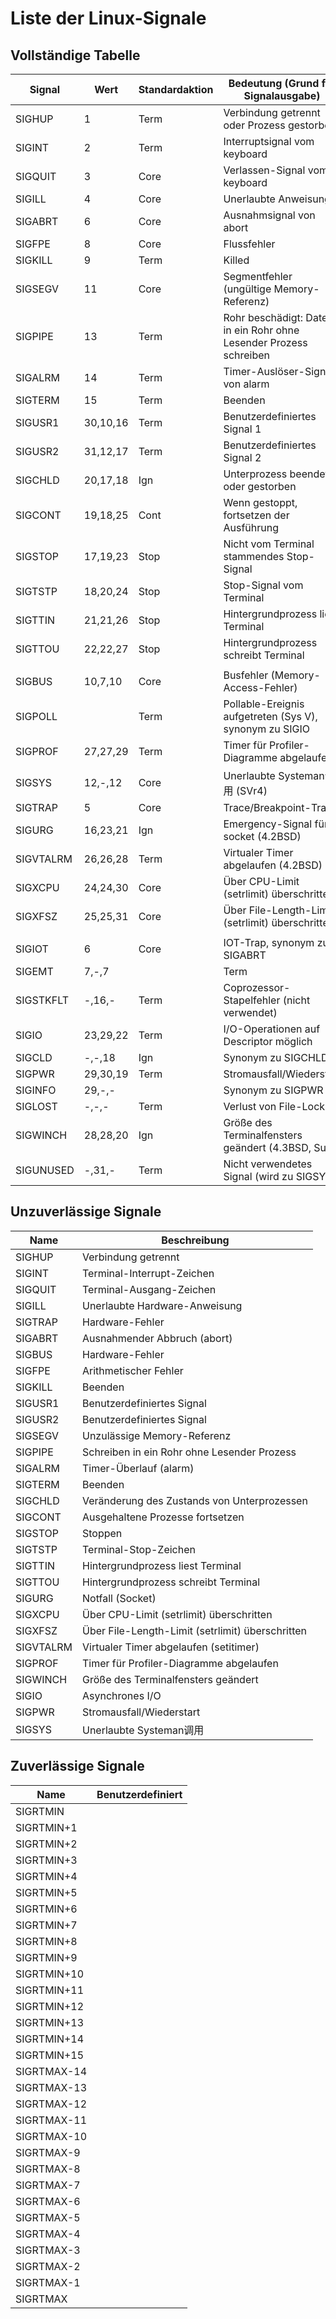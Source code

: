 # Liste der Linux-Signale


## Vollständige Tabelle

| Signal    | Wert | Standardaktion | Bedeutung (Grund für Signalausgabe) |
| --------- | ---- | -------------- | ----------------------------------- |
| SIGHUP    | 1    | Term           | Verbindung getrennt oder Prozess gestorben |
| SIGINT    | 2    | Term           | Interruptsignal vom keyboard          |
| SIGQUIT   | 3    | Core           | Verlassen-Signal vom keyboard         |
| SIGILL    | 4    | Core           | Unerlaubte Anweisung                |
| SIGABRT   | 6    | Core           | Ausnahmsignal von abort              |
| SIGFPE    | 8    | Core           | Flussfehler                          |
| SIGKILL   | 9    | Term           | Killed                              |
| SIGSEGV   | 11   | Core           | Segmentfehler (ungültige Memory-Referenz) |
| SIGPIPE   | 13   | Term           | Rohr beschädigt: Daten in ein Rohr ohne Lesender Prozess schreiben |
| SIGALRM   | 14   | Term           | Timer-Auslöser-Signal von alarm       |
| SIGTERM   | 15   | Term           | Beenden                              |
| SIGUSR1   | 30,10,16 | Term           | Benutzerdefiniertes Signal 1         |
| SIGUSR2   | 31,12,17 | Term           | Benutzerdefiniertes Signal 2         |
| SIGCHLD   | 20,17,18 | Ign            | Unterprozess beendet oder gestorben   |
| SIGCONT   | 19,18,25 | Cont           | Wenn gestoppt, fortsetzen der Ausführung |
| SIGSTOP   | 17,19,23 | Stop           | Nicht vom Terminal stammendes Stop-Signal |
| SIGTSTP   | 18,20,24 | Stop           | Stop-Signal vom Terminal              |
| SIGTTIN   | 21,21,26 | Stop           | Hintergrundprozess liest Terminal      |
| SIGTTOU   | 22,22,27 | Stop           | Hintergrundprozess schreibt Terminal   |
|           |      |                 |                                      |
| SIGBUS    | 10,7,10  | Core           | Busfehler (Memory-Access-Fehler)    |
| SIGPOLL   |          | Term           | Pollable-Ereignis aufgetreten (Sys V), synonym zu SIGIO |
| SIGPROF   | 27,27,29 | Term           | Timer für Profiler-Diagramme abgelaufen |
| SIGSYS    | 12,-,12  | Core           | Unerlaubte Systeman调用 (SVr4)      |
| SIGTRAP   | 5    | Core           | Trace/Breakpoint-Trap                 |
| SIGURG    | 16,23,21 | Ign            | Emergency-Signal für socket (4.2BSD)  |
| SIGVTALRM | 26,26,28 | Term           | Virtualer Timer abgelaufen (4.2BSD)   |
| SIGXCPU   | 24,24,30 | Core           | Über CPU-Limit (setrlimit) überschritten |
| SIGXFSZ   | 25,25,31 | Core           | Über File-Length-Limit (setrlimit) überschritten |
|           |          |                 |                                      |
| SIGIOT    | 6    | Core           | IOT-Trap, synonym zu SIGABRT         |
| SIGEMT    | 7,-,7    |                | Term                                 |
| SIGSTKFLT | -,16,-   | Term           | Coprozessor-Stapelfehler (nicht verwendet) |
| SIGIO     | 23,29,22 | Term           | I/O-Operationen auf Descriptor möglich |
| SIGCLD    | -,-,18   | Ign            | Synonym zu SIGCHLD                   |
| SIGPWR    | 29,30,19 | Term           | Stromausfall/Wiederstart              |
| SIGINFO   | 29,-,-   |                | Synonym zu SIGPWR                   |
| SIGLOST   | -,-,-    | Term           | Verlust von File-Lock               |
| SIGWINCH  | 28,28,20 | Ign            | Größe des Terminalfensters geändert (4.3BSD, Sun) |
| SIGUNUSED | -,31,-   | Term           | Nicht verwendetes Signal (wird zu SIGSYS) |


## Unzuverlässige Signale

| Name      | Beschreibung                        |
| --------- | ----------------------------------- |
| SIGHUP    | Verbindung getrennt                 |
| SIGINT    | Terminal-Interrupt-Zeichen          |
| SIGQUIT   | Terminal-Ausgang-Zeichen            |
| SIGILL    | Unerlaubte Hardware-Anweisung       |
| SIGTRAP  | Hardware-Fehler                    |
| SIGABRT   | Ausnahmender Abbruch (abort)          |
| SIGBUS    | Hardware-Fehler                    |
| SIGFPE    | Arithmetischer Fehler               |
| SIGKILL   | Beenden                             |
| SIGUSR1   | Benutzerdefiniertes Signal           |
| SIGUSR2   | Benutzerdefiniertes Signal           |
| SIGSEGV   | Unzulässige Memory-Referenz          |
| SIGPIPE   | Schreiben in ein Rohr ohne Lesender Prozess |
| SIGALRM   | Timer-Überlauf (alarm)              |
| SIGTERM   | Beenden                             |
| SIGCHLD   | Veränderung des Zustands von Unterprozessen |
| SIGCONT   | Ausgehaltene Prozesse fortsetzen      |
| SIGSTOP   | Stoppen                             |
| SIGTSTP   | Terminal-Stop-Zeichen               |
| SIGTTIN   | Hintergrundprozess liest Terminal     |
| SIGTTOU   | Hintergrundprozess schreibt Terminal  |
| SIGURG    | Notfall (Socket)                   |
| SIGXCPU   | Über CPU-Limit (setrlimit) überschritten |
| SIGXFSZ   | Über File-Length-Limit (setrlimit) überschritten |
| SIGVTALRM | Virtualer Timer abgelaufen (setitimer) |
| SIGPROF   | Timer für Profiler-Diagramme abgelaufen |
| SIGWINCH  | Größe des Terminalfensters geändert |
| SIGIO     | Asynchrones I/O                     |
| SIGPWR    | Stromausfall/Wiederstart              |
| SIGSYS    | Unerlaubte Systeman调用               |

## Zuverlässige Signale

| Name        | Benutzerdefiniert |
| ----------- | ------------------ |
| SIGRTMIN    |                    |
| SIGRTMIN+1  |                    |
| SIGRTMIN+2  |                    |
| SIGRTMIN+3  |                    |
| SIGRTMIN+4  |                    |
| SIGRTMIN+5  |                    |
| SIGRTMIN+6  |                    |
| SIGRTMIN+7  |                    |
| SIGRTMIN+8  |                    |
| SIGRTMIN+9  |                    |
| SIGRTMIN+10 |                    |
| SIGRTMIN+11 |                    |
| SIGRTMIN+12 |                    |
| SIGRTMIN+13 |                    |
| SIGRTMIN+14 |                    |
| SIGRTMIN+15 |                    |
| SIGRTMAX-14 |                    |
| SIGRTMAX-13 |                    |
| SIGRTMAX-12 |                    |
| SIGRTMAX-11 |                    |
| SIGRTMAX-10 |                    |
| SIGRTMAX-9  |                    |
| SIGRTMAX-8  |                    |
| SIGRTMAX-7  |                    |
| SIGRTMAX-6  |                    |
| SIGRTMAX-5  |                    |
| SIGRTMAX-4  |                    |
| SIGRTMAX-3  |                    |
| SIGRTMAX-2  |                    |
| SIGRTMAX-1  |                    |
| SIGRTMAX    |                    |
